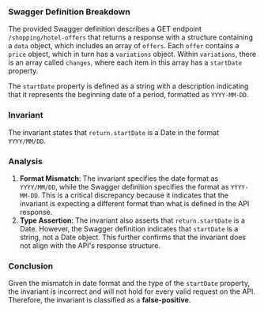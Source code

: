 ### Swagger Definition Breakdown
The provided Swagger definition describes a GET endpoint `/shopping/hotel-offers` that returns a response with a structure containing a `data` object, which includes an array of `offers`. Each `offer` contains a `price` object, which in turn has a `variations` object. Within `variations`, there is an array called `changes`, where each item in this array has a `startDate` property.

The `startDate` property is defined as a string with a description indicating that it represents the beginning date of a period, formatted as `YYYY-MM-DD`.

### Invariant
The invariant states that `return.startDate` is a Date in the format `YYYY/MM/DD`. 

### Analysis
1. **Format Mismatch**: The invariant specifies the date format as `YYYY/MM/DD`, while the Swagger definition specifies the format as `YYYY-MM-DD`. This is a critical discrepancy because it indicates that the invariant is expecting a different format than what is defined in the API response.
2. **Type Assertion**: The invariant also asserts that `return.startDate` is a Date. However, the Swagger definition indicates that `startDate` is a string, not a Date object. This further confirms that the invariant does not align with the API's response structure.

### Conclusion
Given the mismatch in date format and the type of the `startDate` property, the invariant is incorrect and will not hold for every valid request on the API. Therefore, the invariant is classified as a **false-positive**.
